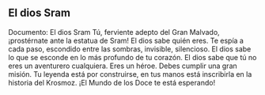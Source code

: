 ## El dios Sram
Documento: El dios Sram
Tú, ferviente adepto del Gran Malvado, ¡prostérnate ante la estatua de Sram!
El dios sabe quién eres. Te espía a cada paso, escondido entre las sombras, invisible, silencioso.
El dios sabe lo que se esconde en lo más profundo de tu corazón.
El dios sabe que tú no eres un aventurero cualquiera. Eres un héroe. Debes cumplir una gran misión.
Tu leyenda está por construirse, en tus manos está inscribirla en la historia del Krosmoz.
¡El Mundo de los Doce te está esperando!
